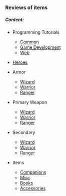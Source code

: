 ### Reviews of items

##### Content:

+ Programming Tutorials
    + [Common](000_common/)
    + [Game Development](000_gamedev/)
    + [Web](000_web/)

+ [Heroes](000_heroes/)

+ Armor
    + [Wizard](000_armor_wiz/)
    + [Warrior](000_armor_war/)
    + [Ranger](000_armor_ran/)

+ Primary Weapon
    + [Wizard](000_prime_wiz/)
    + [Warrior](000_prime_war/)
    + [Ranger](000_prime_ran/)

+ Secondary
    + [Wizard](000_second_wiz/)
    + [Warrior](000_second_war/)
    + [Ranger](000_second_ran/)

+ Items
    + [Companions](000_companions/)
    + [Misc](000_misc/)
    + [Books](000_books/)
    + [Accessories](000_accessories/)
